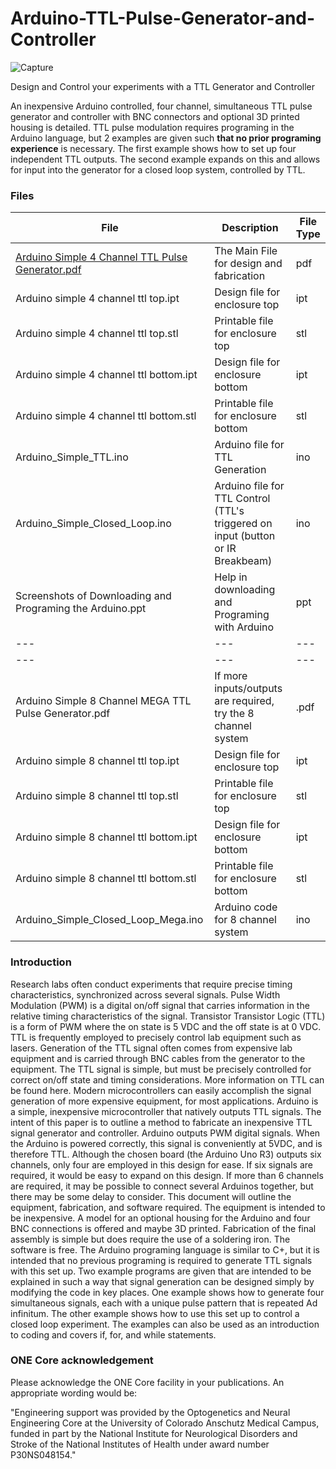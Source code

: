 # Arduino-TTL-Pulse-Generator-and-Controller

![Capture](https://github.com/OptogeneticsandNeuralEngineeringCore/Arduino-TTL-Pulse-Generator-and-Controller/blob/master/Capture.JPG?raw=true)

Design and Control your experiments with a TTL Generator and Controller

An inexpensive Arduino controlled, four channel, simultaneous TTL pulse generator and controller with BNC connectors and optional 3D printed housing is detailed. TTL pulse modulation requires programing in the Arduino language, but 2 examples are given such **that no prior programing experience** is necessary. The first example shows how to set up four independent TTL outputs. The second example expands on this and allows for input into the generator for a closed loop system, controlled by TTL.

### Files

| File | Description | File Type  |
| --- | --- | --- |
| [Arduino Simple 4 Channel TTL Pulse Generator.pdf](https://github.com/OptogeneticsandNeuralEngineeringCore/Arduino-TTL-Pulse-Generator-and-Controller/blob/master/Arduino%20Simple%204%20Channel%20TTL%20Pulse%20Generator.pdf) | The Main File for design and fabrication | pdf |
| Arduino simple 4 channel ttl top.ipt | Design file for enclosure top | ipt |
| Arduino simple 4 channel ttl top.stl | Printable file for enclosure top | stl |
| Arduino simple 4 channel ttl bottom.ipt | Design file for enclosure bottom | ipt |
| Arduino simple 4 channel ttl bottom.stl | Printable file for enclosure bottom | stl |
| Arduino_Simple_TTL.ino | Arduino file for TTL Generation | ino |
| Arduino_Simple_Closed_Loop.ino | Arduino file for TTL Control (TTL's triggered on input (button or IR Breakbeam) |ino |
| Screenshots of Downloading and Programing the Arduino.ppt | Help in downloading and Programing with Arduino | ppt |
| --- | --- | --- |
| --- | --- | --- |
| Arduino Simple 8 Channel MEGA TTL Pulse Generator.pdf | If more inputs/outputs are required, try the 8 channel system | .pdf |
| Arduino simple 8 channel ttl top.ipt | Design file for enclosure top | ipt |
| Arduino simple 8 channel ttl top.stl | Printable file for enclosure top | stl |
| Arduino simple 8 channel ttl bottom.ipt | Design file for enclosure bottom | ipt |
| Arduino simple 8 channel ttl bottom.stl | Printable file for enclosure bottom |stl |
| Arduino_Simple_Closed_Loop_Mega.ino | Arduino code for 8 channel system | ino |



### Introduction
Research labs often conduct experiments that require precise timing characteristics, synchronized across several signals. Pulse Width Modulation (PWM) is a digital on/off signal that carries information in the relative timing characteristics of the signal. Transistor Transistor Logic (TTL) is a form of PWM where the on state is 5 VDC and the off state is at 0 VDC. TTL is frequently employed to precisely control lab equipment such as lasers. Generation of the TTL signal often comes from expensive lab equipment and is carried through BNC cables from the generator to the equipment. The TTL signal is simple, but must be precisely controlled for correct on/off state and timing considerations. More information on TTL can be found here. Modern microcontrollers can easily accomplish the signal generation of more expensive equipment, for most applications. Arduino is a simple, inexpensive microcontroller that natively outputs TTL signals. The intent of this paper is to outline a method to fabricate an inexpensive TTL signal generator and controller. 
Arduino outputs PWM digital signals. When the Arduino is powered correctly, this signal is conveniently at 5VDC, and is therefore TTL. Although the chosen board (the Arduino Uno R3) outputs six channels, only four are employed in this design for ease. If six signals are required, it would be easy to expand on this design. If more than 6 channels are required, it may be possible to connect several Arduinos together, but there may be some delay to consider.
This document will outline the equipment, fabrication, and software required. The equipment is intended to be inexpensive. A model for an optional housing for the Arduino and four BNC connections is offered and maybe 3D printed. Fabrication of the final assembly is simple but does require the use of a soldering iron. The software is free. The Arduino programing language is similar to C+, but it is intended that no previous programing is required to generate TTL signals with this set up. Two example programs are given that are intended to be explained in such a way that signal generation can be designed simply by modifying the code in key places. One example shows how to generate four simultaneous signals, each with a unique pulse pattern that is repeated Ad infinitum. The other example shows how to use this set up to control a closed loop experiment. The examples can also be used as an introduction to coding and covers if, for, and while statements.

### ONE Core acknowledgement 
Please acknowledge the ONE Core facility in your publications. An appropriate wording would be:

"Engineering support was provided by the Optogenetics and Neural Engineering Core at the University of Colorado Anschutz Medical Campus, funded in part by the National Institute for Neurological Disorders and Stroke of the National Institutes of Health under award number P30NS048154."
